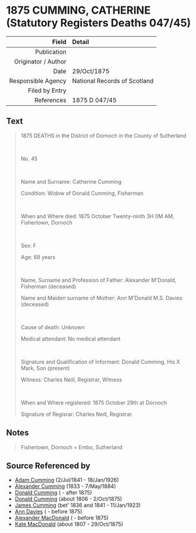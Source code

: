 ﻿---
layout: page
permalink: /sources/s33233488
---

# 1875 CUMMING, CATHERINE (Statutory Registers Deaths 047/45)

Field | Detail
---:|:---
Publication | 
Originator / Author | 
Date | 29/Oct/1875
Responsible Agency | National Records of Scotland
Filed by Entry | 
References | 1875 D 047/45

## Text

> 1875 DEATHS in the District of Dornoch in the County of Sutherland
>
> <br/>
>
> No. 45
>
> <br/>
>
> Name and Surname: Catherine Cumming
>
> Condition: Widow of Donald Cumming, Fisherman
>
> <br/>
>
> When and Where died: 1875 October Twenty-ninth 3H 0M AM, Fishertown, Dornoch
>
> <br/>
>
> Sex: F
>
> Age: 68 years
>
> <br/>
>
> Name, Surname and Profession of Father: Alexander M'Donald, Fisherman (deceased)
>
> Name and Maiden surname of Mother: Ann M'Donald M.S. Davies (deceased)
>
> <br/>
>
> Cause of death: Unknown
>
> Medical attendant: No medical attendant
>
> <br/>
>
> Signature and Qualification of Informant: Donald Cumming, His X Mark, Son (present)
>
> Witness: Charles Neill, Registrar, Witness
>
> <br/>
>
> When and Where registered: 1875 October 29th at Dornoch
>
> Signature of Regisrar: Charles Neill, Registrar.
>

## Notes

> Fishertown, Dornoch = Embo, Sutherland
>


## Source Referenced by

* [Adam Cumming](../people/@55409960@-adam-cumming-b1841-7-2-d1926-1-18.md) (2/Jul/1841 - 18/Jan/1926)
* [Alexander Cumming](../people/@7028096@-alexander-cumming-b1833-d1884-5-7.md) (1833 - 7/May/1884)
* [Donald Cumming](../people/@69575920@-donald-cumming-b-d1875.md) ( - after 1875)
* [Donald Cumming](../people/@45726416@-donald-cumming-b1806-d1875-10-2.md) (about 1806 - 2/Oct/1875)
* [James Cumming](../people/@66384942@-james-cumming-b1836~1841-d1923-1-11.md) (bet' 1836 and 1841 - 11/Jan/1923)
* [Ann Davies](../people/@759904@-ann-davies-b-d1875.md) ( - before 1875)
* [Alexander MacDonald](../people/@47072524@-alexander-macdonald-b-d1875.md) ( - before 1875)
* [Kate MacDonald](../people/@28255030@-kate-macdonald-b1807-d1875-10-29.md) (about 1807 - 29/Oct/1875)

